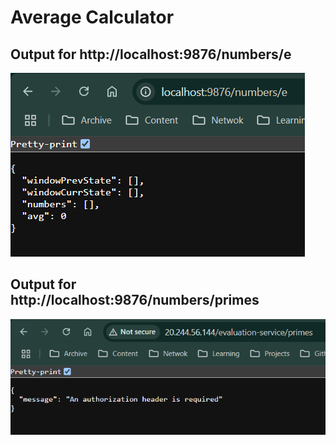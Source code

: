 # **Average Calculator**

## Output for http://localhost:9876/numbers/e

![even](assets/Even.png)

## Output for http://localhost:9876/numbers/primes

![prime](assets/primes.png)
